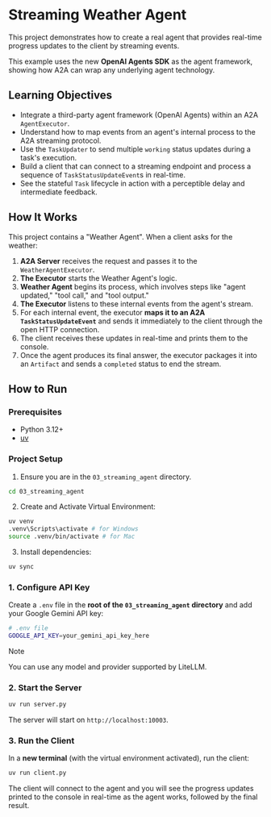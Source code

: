 # Streaming Weather Agent

This project demonstrates how to create a real agent that provides real-time progress updates to the client by streaming events.

This example uses the new **OpenAI Agents SDK** as the agent framework, showing how A2A can wrap any underlying agent technology.

## Learning Objectives

-   Integrate a third-party agent framework (OpenAI Agents) within an A2A `AgentExecutor`.
-   Understand how to map events from an agent's internal process to the A2A streaming protocol.
-   Use the `TaskUpdater` to send multiple `working` status updates during a task's execution.
-   Build a client that can connect to a streaming endpoint and process a sequence of `TaskStatusUpdateEvent`s in real-time.
-   See the stateful `Task` lifecycle in action with a perceptible delay and intermediate feedback.

## How It Works

This project contains a "Weather Agent". When a client asks for the weather:

1.  **A2A Server** receives the request and passes it to the `WeatherAgentExecutor`.
2.  **The Executor** starts the Weather Agent's logic.
3.  **Weather Agent** begins its process, which involves steps like "agent updated," "tool call," and "tool output."
4.  **The Executor** listens to these internal events from the agent's stream.
5.  For each internal event, the executor **maps it to an A2A `TaskStatusUpdateEvent`** and sends it immediately to the client through the open HTTP connection.
6.  The client receives these updates in real-time and prints them to the console.
7.  Once the agent produces its final answer, the executor packages it into an `Artifact` and sends a `completed` status to end the stream.

## How to Run

### Prerequisites

*   Python 3.12+
*   [uv](https://docs.astral.sh/uv/getting-started/installation/)

### Project Setup

1. Ensure you are in the `03_streaming_agent` directory.
```bash
cd 03_streaming_agent
```

2. Create and Activate Virtual Environment:
```bash
uv venv
.venv\Scripts\activate # for Windows
source .venv/bin/activate # for Mac
```

3. Install dependencies:
```bash
uv sync
```

### 1. Configure API Key

Create a `.env` file in the **root of the `03_streaming_agent` directory** and add your Google Gemini API key:

```bash
# .env file
GOOGLE_API_KEY=your_gemini_api_key_here
```

> [!NOTE]
> You can use any model and provider supported by LiteLLM.

### 2. Start the Server

```bash
uv run server.py
```
The server will start on `http://localhost:10003`.

### 3. Run the Client

In a **new terminal** (with the virtual environment activated), run the client:
```bash
uv run client.py
```

The client will connect to the agent and you will see the progress updates printed to the console in real-time as the agent works, followed by the final result.